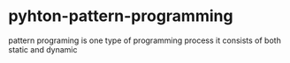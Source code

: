 # pyhton-pattern-programming
pattern programing is one type of programming process it consists of both static and dynamic
